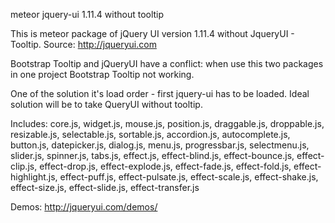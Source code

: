 meteor jquery-ui 1.11.4 without tooltip

This is meteor package of jQuery UI version 1.11.4 without JqueryUI - Tooltip.
Source: http://jqueryui.com

Bootstrap Tooltip and jQueryUI have a conflict:
when use this two packages in one project  Bootstrap Tooltip not working.

One of the solution it's load order - first jquery-ui has to be loaded.
Ideal solution will be to take QueryUI without tooltip.

Includes: core.js, widget.js, mouse.js, position.js, draggable.js, droppable.js, resizable.js, selectable.js, sortable.js, accordion.js, autocomplete.js, button.js, datepicker.js, dialog.js, menu.js, progressbar.js, selectmenu.js, slider.js, spinner.js, tabs.js, effect.js, effect-blind.js, effect-bounce.js, effect-clip.js, effect-drop.js, effect-explode.js, effect-fade.js, effect-fold.js, effect-highlight.js, effect-puff.js, effect-pulsate.js, effect-scale.js, effect-shake.js, effect-size.js, effect-slide.js, effect-transfer.js

Demos: http://jqueryui.com/demos/
